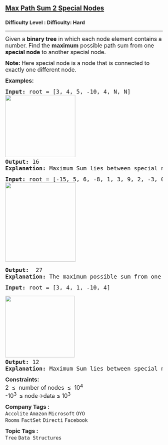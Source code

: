 <h2><a href="https://www.geeksforgeeks.org/problems/maximum-path-sum/1?page=1&difficulty=Hard&status=unsolved,attempted&sortBy=submissions">Max Path Sum 2 Special Nodes</a></h2><h3>Difficulty Level : Difficulty: Hard</h3><hr><div class="problems_problem_content__Xm_eO"><p><span style="font-size: 18px;">Given a <strong>binary tree</strong> in which each node element contains a number. Find the <strong>maximum</strong> possible path sum from one <strong>special node</strong> to another special node.</span></p>
<p><span style="font-size: 18px;"><strong>Note: </strong>Here special node is a node that is connected to exactly one different node.</span></p>
<p><span style="font-size: 18px;"><strong>Examples:</strong></span></p>
<pre><span style="font-size: 18px;"><strong style="font-size: 18px;">Input: </strong><span style="font-size: 18px;">root =</span><strong style="font-size: 18px;"> </strong><span style="font-size: 18px;">[3, 4, 5, -10, 4, N, N]<br><img src="https://media.geeksforgeeks.org/img-practice/prod/addEditProblem/700554/Web/Other/blobid0_1746446410.webp" width="224" height="198"> &nbsp; &nbsp; &nbsp; &nbsp; &nbsp; &nbsp; &nbsp; &nbsp; &nbsp; &nbsp; &nbsp; &nbsp; </span></span>
<span style="font-size: 18px;"><strong>Output:</strong> 16</span>
<span style="font-size: 18px;"><strong>Explanation: </strong>Maximum Sum lies between special node 4 and 5. 4 + 4 + 3 + 5 = 16.</span>
</pre>
<pre><span style="font-size: 18px;"><strong style="font-size: 18px;">Input: </strong><span style="font-size: 18px;">root =</span><strong style="font-size: 18px;"> </strong><span style="font-size: 18px;">[-15, 5, 6, -8, 1, 3, 9, 2, -3, 0, 4, -1, 10]
</span></span><img src="https://media.geeksforgeeks.org/img-practice/prod/addEditProblem/700554/Web/Other/blobid1_1746446430.webp" width="225" height="252"><br><br><span style="font-size: 18px;"><strong>Output:</strong>  27<br></span><span style="font-size: 18px;"><strong>Explanation: </strong>The maximum possible sum from one special node to another is (3 + 6 + 9 + 0 + -1 + 10 = 27)<br></span></pre>
<pre><span style="font-size: 18px;"><strong style="font-size: 18px;">Input: </strong><span style="font-size: 18px;">root =</span><strong style="font-size: 18px;"> </strong><span style="font-size: 18px;">[3, 4, 1, -10, 4] </span></span><br><br><span style="font-size: 18px;"><span style="font-size: 18px;"><img src="https://media.geeksforgeeks.org/img-practice/prod/addEditProblem/700554/Web/Other/blobid3_1746446485.webp" width="222" height="196"> &nbsp; &nbsp; &nbsp; &nbsp; &nbsp; &nbsp; &nbsp; &nbsp; &nbsp; &nbsp; &nbsp; &nbsp; </span></span>
<span style="font-size: 18px;"><strong>Output:</strong> 12</span>
<span style="font-size: 18px;"><strong>Explanation: </strong>Maximum Sum lies between special node 4 and 5. 4 + 4 + 3 + 1 = 12.</span></pre>
<p><span style="font-size: 18px;"><strong>Constraints:</strong></span><br><span style="font-size: 18px;">2&nbsp; ≤&nbsp; number of nodes&nbsp; ≤&nbsp; 10<sup>4</sup></span><br><span style="font-size: 18px;">-10<sup>3&nbsp;&nbsp;</sup>≤ node-&gt;data ≤ 10<sup>3</sup></span></p></div><p><span style=font-size:18px><strong>Company Tags : </strong><br><code>Accolite</code>&nbsp;<code>Amazon</code>&nbsp;<code>Microsoft</code>&nbsp;<code>OYO Rooms</code>&nbsp;<code>FactSet</code>&nbsp;<code>Directi</code>&nbsp;<code>Facebook</code>&nbsp;<br><p><span style=font-size:18px><strong>Topic Tags : </strong><br><code>Tree</code>&nbsp;<code>Data Structures</code>&nbsp;